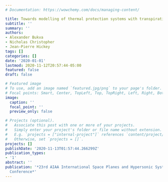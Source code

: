```yaml
---
# Documentation: https://wowchemy.com/docs/managing-content/

title: Towards modelling of thermal protection systems with transpiration cooling
subtitle: ''
summary: ''
authors:
- Alexander Bukva
- Nicholas Christopher
- Jean-Pierre Hickey
tags: []
categories: []
date: '2020-01-01'
lastmod: 2020-11-12T20:57:44-05:00
featured: false
draft: false

# Featured image
# To use, add an image named `featured.jpg/png` to your page's folder.
# Focal points: Smart, Center, TopLeft, Top, TopRight, Left, Right, BottomLeft, Bottom, BottomRight.
image:
  caption: ''
  focal_point: ''
  preview_only: false

# Projects (optional).
#   Associate this post with one or more of your projects.
#   Simply enter your project's folder or file name without extension.
#   E.g. `projects = ["internal-project"]` references `content/project/deep-learning/index.md`.
#   Otherwise, set `projects = []`.
projects: []
publishDate: '2020-11-13T01:57:44.266299Z'
publication_types:
- '1'
abstract: ''
publication: '*23rd AIAA International Space Planes and Hypersonic Systems and Technologies
  Conference*'
---
```

